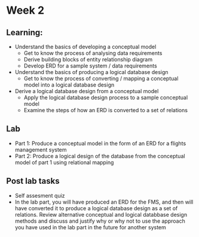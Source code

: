 # Week 2

## Learning: 
  - Understand the basics of developing a conceptual model 
    - Get to know the process of analysing data requirements 
    - Derive building blocks of entity relationship diagram 
    - Develop ERD for a sample system / data requirements
  - Understand the basics of producing a logical database design
    - Get to know the process of converting / mapping a conceptual model into a logical database design 
  - Derive a logical database design from a conceptual model 
    - Apply the logical database design process to a sample conceptual model 
    - Examine the steps of how an ERD is converted to a set of relations 

## Lab
  - Part 1: Produce a conceptual model in the form of an ERD for a flights management system 
  - Part 2: Produce a logical design of the database from the conceptual model of part 1 using relational mapping 

## Post lab tasks
  - Self assesment quiz
  - In the lab part, you will have produced an ERD for the FMS, and then will have converted it to produce a logical database design as a set of relations. Review alternative conceptual and logical databbase design methods and discuss and justify why or why not to use the approach you have used in the lab part in the future for another system